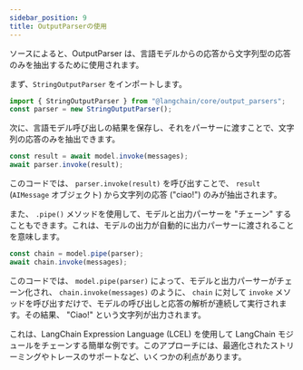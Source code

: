 ```yaml
---
sidebar_position: 9
title: OutputParserの使用
---
```


ソースによると、OutputParser は、言語モデルからの応答から文字列型の応答のみを抽出するために使用されます。

まず、`StringOutputParser` をインポートします。

```javascript
import { StringOutputParser } from "@langchain/core/output_parsers";
const parser = new StringOutputParser();
```

次に、言語モデル呼び出しの結果を保存し、それをパーサーに渡すことで、文字列の応答のみを抽出できます。

```javascript
const result = await model.invoke(messages);
await parser.invoke(result); 
```

このコードでは、 `parser.invoke(result)` を呼び出すことで、 `result` (`AIMessage` オブジェクト) から文字列の応答 ("ciao!") のみが抽出されます。

また、 `.pipe()` メソッドを使用して、モデルと出力パーサーを "チェーン" することもできます。これは、モデルの出力が自動的に出力パーサーに渡されることを意味します。

```javascript
const chain = model.pipe(parser);
await chain.invoke(messages);
```

このコードでは、 `model.pipe(parser)` によって、モデルと出力パーサーがチェーン化され、 `chain.invoke(messages)` のように、 `chain` に対して `invoke` メソッドを呼び出すだけで、モデルの呼び出しと応答の解析が連続して実行されます。その結果、 "Ciao!" という文字列が出力されます。 

これは、LangChain Expression Language (LCEL) を使用して LangChain モジュールをチェーンする簡単な例です。このアプローチには、最適化されたストリーミングやトレースのサポートなど、いくつかの利点があります。 
